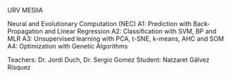 URV                                                                            MESIIA

Neural and Evolutionary Computation (NEC)
A1: Prediction with Back-Propagation and Linear Regression
A2: Classification with SVM, BP and MLR
A3: Unsupervised learning with PCA, t-SNE, k-means, AHC and SOM
A4: Optimization with Genetic Algorithms

Teachers: Dr. Jordi Duch, Dr. Sergio Gomez
Student: Natzaret Gálvez Rísquez

